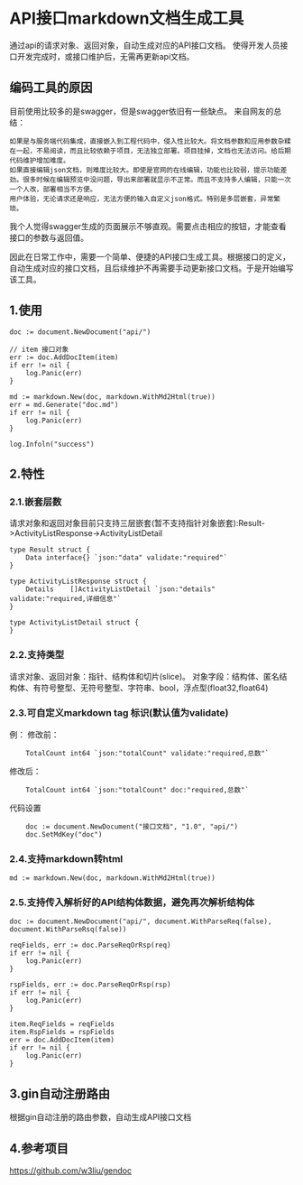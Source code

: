 <!--
 * @Author: tj
 * @Date: 2022-11-02 12:02:53
 * @LastEditors: tj
 * @LastEditTime: 2022-11-08 20:02:22
 * @FilePath: \createApiMarkdown\README.md
-->
# API接口markdown文档生成工具
通过api的请求对象、返回对象，自动生成对应的API接口文档。
使得开发人员接口开发完成时，或接口维护后，无需再更新api文档。

## 编码工具的原因
目前使用比较多的是swagger，但是swagger依旧有一些缺点。
来自网友的总结：
```
如果是与服务端代码集成，直接嵌入到工程代码中，侵入性比较大。将文档参数和应用参数杂糅在一起，不易阅读，而且比较依赖于项目，无法独立部署。项目挂掉，文档也无法访问。给后期代码维护增加难度。
如果直接编辑json文档，则难度比较大。即使是官网的在线编辑，功能也比较弱，提示功能差劲。很多时候在编辑预览中没问题，导出来部署就显示不正常。而且不支持多人编辑，只能一次一个人改，部署相当不方便。
用户体验，无论请求还是响应，无法方便的输入自定义json格式。特别是多层嵌套，异常繁琐。
```

我个人觉得swagger生成的页面展示不够直观。需要点击相应的按钮，才能查看接口的参数与返回值。

因此在日常工作中，需要一个简单、便捷的API接口生成工具。根据接口的定义，自动生成对应的接口文档，且后续维护不再需要手动更新接口文档。于是开始编写该工具。

## 1.使用
```
doc := document.NewDocument("api/")

// item 接口对象
err := doc.AddDocItem(item)
if err != nil {
    log.Panic(err)
}

md := markdown.New(doc, markdown.WithMd2Html(true))
err = md.Generate("doc.md")
if err != nil {
    log.Panic(err)
}

log.Infoln("success")
```

## 2.特性
### 2.1.嵌套层数
请求对象和返回对象目前只支持三层嵌套(暂不支持指针对象嵌套):Result->ActivityListResponse->ActivityListDetail
```
type Result struct {
	Data interface{} `json:"data" validate:"required"`
}

type ActivityListResponse struct {
	Details    []ActivityListDetail `json:"details" validate:"required,详细信息"`
}

type ActivityListDetail struct {
}
```

### 2.2.支持类型
请求对象、返回对象：指针、结构体和切片(slice)。
对象字段：结构体、匿名结构体、有符号整型、无符号整型、字符串、bool，浮点型(float32,float64)

### 2.3.可自定义markdown tag 标识(默认值为validate)
例：
修改前：
```
    TotalCount int64 `json:"totalCount" validate:"required,总数"`
```
修改后：
```
    TotalCount int64 `json:"totalCount" doc:"required,总数"`
```
代码设置
```
    doc := document.NewDocument("接口文档", "1.0", "api/")
	doc.SetMdKey("doc")
```

### 2.4.支持markdown转html
```
md := markdown.New(doc, markdown.WithMd2Html(true))
```

### 2.5.支持传入解析好的API结构体数据，避免再次解析结构体
```
doc := document.NewDocument("api/", document.WithParseReq(false), document.WithParseRsq(false))

reqFields, err := doc.ParseReqOrRsp(req)
if err != nil {
    log.Panic(err)
}

rspFields, err := doc.ParseReqOrRsp(rsp)
if err != nil {
    log.Panic(err)
}

item.ReqFields = reqFields
item.RspFields = rspFields
err = doc.AddDocItem(item)
if err != nil {
    log.Panic(err)
}
```

## 3.gin自动注册路由
根据gin自动注册的路由参数，自动生成API接口文档

## 4.参考项目
https://github.com/w3liu/gendoc 

